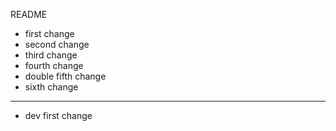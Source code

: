 README

* first change
* second change
* third change
* fourth change
* double fifth change
* sixth change

***

* dev first change